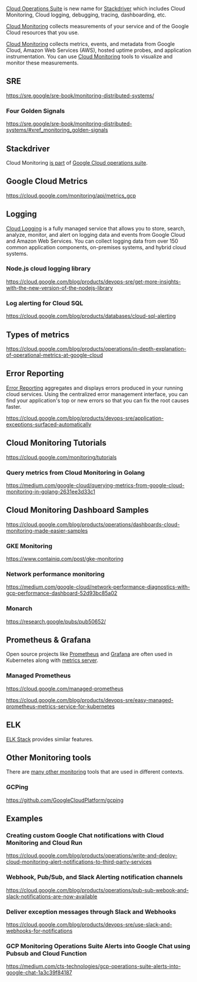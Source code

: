 [Cloud Operations Suite](Operations-and-Stackdriver) is new name for [Stackdriver](https://cloud.google.com/products/operations) which includes Cloud Monitoring, Cloud logging, debugging, tracing, dashboarding, etc.

[Cloud Monitoring](https://cloud.google.com/monitoring) collects measurements of your service and of the Google Cloud resources that you use.  


[Cloud Monitoring](https://cloud.google.com/monitoring/docs/monitoring-overview) collects metrics, events, and metadata from Google Cloud, Amazon Web Services (AWS), hosted uptime probes, and application instrumentation.  You can use [Cloud Monitoring](https://cloud.google.com/monitoring/docs) tools to visualize and monitor these measurements.

## SRE

https://sre.google/sre-book/monitoring-distributed-systems/

### Four Golden Signals

https://sre.google/sre-book/monitoring-distributed-systems/#xref_monitoring_golden-signals

## Stackdriver

Cloud Monitoring [is part](Operations-and-Stackdriver) of [Google Cloud operations suite](https://cloud.google.com/stackdriver/docs).

## Google Cloud Metrics

https://cloud.google.com/monitoring/api/metrics_gcp

## Logging

[Cloud Logging](Logging) is a fully managed service that allows you to store, search, analyze, monitor, and alert on logging data and events from Google Cloud and Amazon Web Services. You can collect logging data from over 150 common application components, on-premises systems, and hybrid cloud systems.


### Node.js cloud logging library

https://cloud.google.com/blog/products/devops-sre/get-more-insights-with-the-new-version-of-the-nodejs-library


### Log alerting for Cloud SQL

https://cloud.google.com/blog/products/databases/cloud-sql-alerting

## Types of metrics

https://cloud.google.com/blog/products/operations/in-depth-explanation-of-operational-metrics-at-google-cloud

## Error Reporting

[Error Reporting](https://cloud.google.com/error-reporting/docs
) aggregates and displays errors produced in your running cloud services. Using the centralized error management interface, you can find your application's top or new errors so that you can fix the root causes faster.

https://cloud.google.com/blog/products/devops-sre/application-exceptions-surfaced-automatically

## Cloud Monitoring Tutorials

https://cloud.google.com/monitoring/tutorials

### Query metrics from Cloud Monitoring in Golang

https://medium.com/google-cloud/querying-metrics-from-google-cloud-monitoring-in-golang-2631ee3d33c1

## Cloud Monitoring Dashboard Samples

https://cloud.google.com/blog/products/operations/dashboards-cloud-monitoring-made-easier-samples

### GKE Monitoring

https://www.containiq.com/post/gke-monitoring

### Network performance monitoring

https://medium.com/google-cloud/network-performance-diagnostics-with-gcp-performance-dashboard-52d93bc85a02

### Monarch

https://research.google/pubs/pub50652/

## Prometheus & Grafana

Open source projects like [Prometheus](https://prometheus.io/) and [Grafana](https://grafana.com/) are often used in Kubernetes along with [metrics server](https://github.com/kubernetes-sigs/metrics-server).


### Managed Prometheus

https://cloud.google.com/managed-prometheus

https://cloud.google.com/blog/products/devops-sre/easy-managed-prometheus-metrics-service-for-kubernetes

## ELK

[ELK Stack](https://www.elastic.co/what-is/elk-stack) provides similar features.

## Other Monitoring tools

There are [many other monitoring](https://github.com/crazy-canux/awesome-monitoring) tools that are used in different contexts.

### GCPing

https://github.com/GoogleCloudPlatform/gcping

## Examples

### Creating custom Google Chat notifications with Cloud Monitoring and Cloud Run

https://cloud.google.com/blog/products/operations/write-and-deploy-cloud-monitoring-alert-notifications-to-third-party-services

### Webhook, Pub/Sub, and Slack Alerting notification channels

https://cloud.google.com/blog/products/operations/pub-sub-webook-and-slack-notifications-are-now-available

### Deliver exception messages through Slack and Webhooks

https://cloud.google.com/blog/products/devops-sre/use-slack-and-webhooks-for-notifications

### GCP Monitoring Operations Suite Alerts into Google Chat using Pubsub and Cloud Function

https://medium.com/cts-technologies/gcp-operations-suite-alerts-into-google-chat-1a3c39f84187
